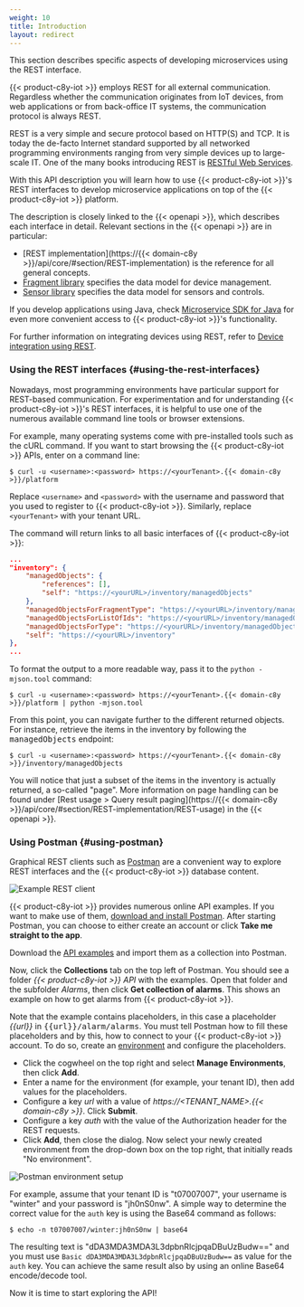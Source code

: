 ```yaml
---
weight: 10
title: Introduction
layout: redirect
---
```


This section describes specific aspects of developing microservices using the REST interface.

{{< product-c8y-iot >}} employs REST for all external communication. Regardless whether the communication originates from IoT devices, from web applications or from back-office IT systems, the communication protocol is always REST.

REST is a very simple and secure protocol based on HTTP(S) and TCP. It is today the de-facto Internet standard supported by all networked programming environments ranging from very simple devices up to large-scale IT. One of the many books introducing REST is [RESTful Web Services](http://oreilly.com/catalog/9780596529260).

With this API description you will learn how to use {{< product-c8y-iot >}}'s REST interfaces to develop microservice applications on top of the {{< product-c8y-iot >}} platform.

The description is closely linked to the {{< openapi >}}, which describes each interface in detail. Relevant sections in the {{< openapi >}} are in particular:

- [REST implementation](https://{{< domain-c8y >}}/api/core/#section/REST-implementation) is the reference for all general concepts.
- [Fragment library](/device-integration/fragment-library/) specifies the data model for device management.
- [Sensor library](/concepts/domain-model/#sensor-library) specifies the data model for sensors and controls.

If you develop applications using Java, check [Microservice SDK for Java](/microservice-sdk/java/#introduction) for even more convenient access to {{< product-c8y-iot >}}'s functionality.

For further information on integrating devices using REST, refer to [Device integration using REST](/device-integration/rest).


### Using the REST interfaces {#using-the-rest-interfaces}

Nowadays, most programming environments have particular support for REST-based communication. For experimentation and for understanding {{< product-c8y-iot >}}'s REST interfaces, it is helpful to use one of the numerous available command line tools or browser extensions.

For example, many operating systems come with pre-installed tools such as the cURL command. If you want to start browsing the {{< product-c8y-iot >}} APIs, enter on a command line:

```shell
$ curl -u <username>:<password> https://<yourTenant>.{{< domain-c8y >}}/platform
```

Replace `<username>` and `<password>` with the username and password that you used to register to {{< product-c8y-iot >}}. Similarly, replace `<yourTenant>` with your tenant URL.

The command will return links to all basic interfaces of {{< product-c8y-iot >}}:

```json
...
"inventory": {
    "managedObjects": {
        "references": [],
        "self": "https://<yourURL>/inventory/managedObjects"
    },
    "managedObjectsForFragmentType": "https://<yourURL>/inventory/managedObjects?fragmentType={fragmentType}",
    "managedObjectsForListOfIds": "https://<yourURL>/inventory/managedObjects?ids={ids}",
    "managedObjectsForType": "https://<yourURL>/inventory/managedObjects?type={type}",
    "self": "https://<yourURL>/inventory"
},
...
```

To format the output to a more readable way, pass it to the `python -mjson.tool` command:

```shell
$ curl -u <username>:<password> https://<yourTenant>.{{< domain-c8y >}}/platform | python -mjson.tool
```

From this point, you can navigate further to the different returned objects. For instance, retrieve the items in the inventory by following the <kbd>managedObjects</kbd> endpoint:

```shell
$ curl -u <username>:<password> https://<yourTenant>.{{< domain-c8y >}}/inventory/managedObjects
```

You will notice that just a subset of the items in the inventory is actually returned, a so-called "page". More information on page handling can be found under [Rest usage > Query result paging](https://{{< domain-c8y >}}/api/core/#section/REST-implementation/REST-usage) in the {{< openapi >}}.

### Using Postman {#using-postman}

Graphical REST clients such as [Postman](https://www.getpostman.com/) are a convenient way to explore REST interfaces and the {{< product-c8y-iot >}} database content.

![Example REST client](/images/rest/postman.png)

{{< product-c8y-iot >}} provides numerous online API examples. If you want to make use of them, [download and install Postman](https://www.getpostman.com/). After starting Postman, you can choose to either create an account or click **Take me straight to the app**.

Download the [API examples](/files/rest/Cumulocity_API.postman_collection.json) and import them as a collection into Postman.

Now, click the **Collections** tab on the top left of Postman. You should see a folder _{{< product-c8y-iot >}} API_ with the examples. Open that folder and the subfolder _Alarms_, then click **Get collection of alarms**. This shows an example on how to get alarms from {{< product-c8y-iot >}}.

Note that the example contains placeholders, in this case a placeholder _{{url}}_ in <kbd>{{url}}/alarm/alarms</kbd>. You must tell Postman how to fill these placeholders and by this, how to connect to your {{< product-c8y-iot >}} account. To do so, create an [environment](https://www.getpostman.com/docs/environments) and configure the placeholders.

* Click the cogwheel on the top right and select **Manage Environments**, then click **Add**.
* Enter a name for the environment (for example, your tenant ID), then add values for the placeholders.
* Configure a key _url_ with a value of _https://&lt;TENANT_NAME&gt;.{{< domain-c8y >}}_. Click **Submit**.
* Configure a key _auth_ with the value of the Authorization header for the REST requests.
* Click **Add**, then close the dialog. Now select your newly created environment from the drop-down box on the top right, that initially reads "No environment".

<img src="/images/rest/postmanenvironment.png" alt="Postman environment setup" style="max-width: 50%">

For example, assume that your tenant ID is "t07007007", your username is "winter" and your password is "jh0nS0nw". A simple way to determine the correct value for the `auth` key is using the Base64 command as follows:

```shell
$ echo -n t07007007/winter:jh0nS0nw | base64
```

The resulting text is "dDA3MDA3MDA3L3dpbnRlcjpqaDBuUzBudw==" and you must use `Basic dDA3MDA3MDA3L3dpbnRlcjpqaDBuUzBudw==` as value for the `auth` key. You can achieve the same result also by using an online Base64 encode/decode tool.

Now it is time to start exploring the API!
